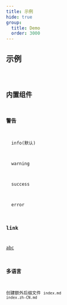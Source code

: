 ```yaml
---
title: 示例
hide: true
group:
  title: Demo
  order: 3000
---
```


## 示例

<code src="./Demo.tsx" />

## 内置组件
### 警告

<Alert type="info">
  info(默认)
</Alert>

<Alert type="warning">
  warning
</Alert>

<Alert type="success"> 
  success 
</Alert>

<Alert type="error">
  error
</Alert>

### link

[abc](https://www.google.com.hk/webhp?hl=zh-CN&sourceid=cnhp&gws_rd=ssl)

### 多语言

创建额外后缀文件 `index.md` `index.zh-CN.md`
 

